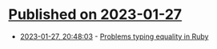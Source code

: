# [Published on 2023-01-27](index.md)

* [2023-01-27, 20:48:03](https://lobste.rs/s/dfet4a/problems_typing_equality_ruby) - [Problems typing equality in Ruby](https://blog.jez.io/problems-typing-ruby-equality/)
